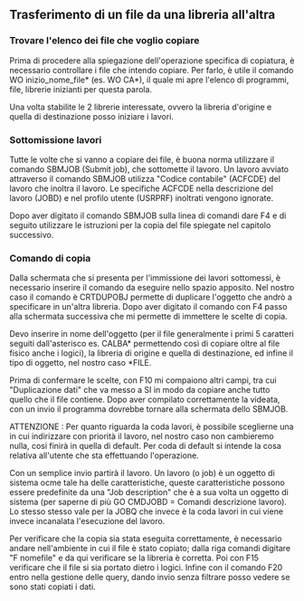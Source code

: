 ## Trasferimento di un file da una libreria all'altra
### Trovare l'elenco dei file che voglio  copiare
Prima di procedere alla spiegazione dell'operazione specifica di copiatura, è necessario controllare i file che intendo copiare.
Per farlo, è utile il comando WO inizio_nome_file\* (es. WO CA\*), il quale mi apre l'elenco di programmi, file, librerie inizianti per questa parola.

Una volta stabilite le 2 librerie interessate, ovvero la libreria d'origine e quella di destinazione posso iniziare i lavori.

### Sottomissione lavori
Tutte le volte che si vanno a copiare dei file, è buona norma utilizzare il comando SBMJOB (Submit job), che sottomette il lavoro. Un lavoro avviato attraverso il comando SBMJOB utilizza
"Codice contabile" (ACFCDE) del lavoro che inoltra il lavoro. Le specifiche ACFCDE nella descrizione del lavoro (JOBD) e nel profilo utente (USRPRF) inoltrati vengono ignorate.

Dopo aver digitato il comando SBMJOB sulla linea di comandi dare F4 e di seguito utilizzare le istruzioni per la copia del file spiegate nel capitolo successivo.

### Comando di copia
Dalla schermata che si presenta per l'immissione dei lavori sottomessi, è necessario inserire il comando da eseguire nello spazio apposito.
Nel nostro caso il comando è CRTDUPOBJ permette di duplicare l'oggetto che andrò a specificare in un'altra libreria. Dopo aver digitato il comando con F4 passo alla schermata successiva
che mi permette di immettere le scelte di copia.

Devo inserire in nome dell'oggetto (per il file generalmente i primi 5 caratteri seguiti dall'asterisco es. CALBA\* permettendo così di copiare oltre al file fisico anche i logici), la libreria di origine e quella di destinazione,
ed infine il tipo di oggetto, nel nostro caso \*FILE.

Prima di confermare le scelte, con F10 mi compaiono altri campi, tra cui "Duplicazione dati" che va messo a SI in modo da copiare anche tutto quello che il file contiene.
Dopo aver compilato correttamente la videata, con un invio il programma dovrebbe tornare alla schermata dello SBMJOB.

ATTENZIONE :  Per quanto riguarda la coda lavori, è possibile sceglierne una in cui indirizzare con priorità il lavoro, nel nostro caso non cambieremo nulla, così finirà in quella di default.
Per coda di default si intende la cosa relativa all'utente che sta effettuando l'operazione.

Con un semplice invio partirà il lavoro.
Un lavoro (o job) è un oggetto di sistema ocme tale ha delle caratteristiche, queste caratteristiche possono essere predefinite da una "Job description" che è a sua volta un oggetto di sistema (per saperne di più GO CMDJOBD = Comandi descrizione lavoro).
Lo stesso stesso vale per la JOBQ che invece è la coda lavori in cui viene invece incanalata l'esecuzione del lavoro.

Per verificare che la copia sia stata eseguita correttamente, è necessario andare nell'ambiente in cui il file è stato copiato; dalla riga comandi digitare "F nomefile" e da qui verificare se la libreria è corretta. Poi con F15 verificare che il file si sia portato dietro i logici.
Infine con il comando F20 entro nella gestione delle query, dando invio senza filtrare posso vedere se sono stati copiati i dati.
